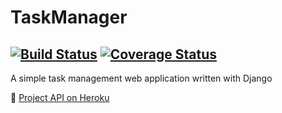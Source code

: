 # TaskManager 
[![Build Status](https://img.shields.io/endpoint.svg?url=https%3A%2F%2Factions-badge.atrox.dev%2Frombaks%2FTaskManager%2Fbadge%3Fref%3Ddevelop&style=flat)](https://actions-badge.atrox.dev/rombaks/TaskManager/goto?ref=develop) 
[![Coverage Status](https://coveralls.io/repos/github/rombaks/TaskManager/badge.svg?branch=develop&kill_cache=1)](https://coveralls.io/github/rombaks/TaskManager?branch=develop)
---
A simple task management web application written with Django


🚀 [Project API on Heroku](https://dbl-tm.herokuapp.com/swagger/)
